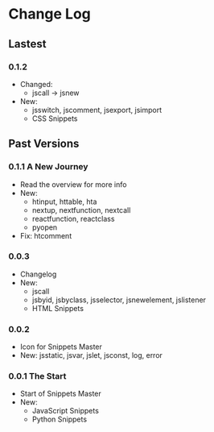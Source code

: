 # Change Log

## Lastest
### 0.1.2
- Changed:
    - jscall -> jsnew
- New:
    - jsswitch, jscomment, jsexport, jsimport
    - CSS Snippets

## Past Versions
### 0.1.1 A New Journey
- Read the overview for more info
- New:
    - htinput, httable, hta
    - nextup, nextfunction, nextcall
    - reactfunction, reactclass
    - pyopen
- Fix: htcomment

### 0.0.3
- Changelog
- New:
    - jscall
    - jsbyid, jsbyclass, jsselector, jsnewelement, jslistener
    - HTML Snippets

### 0.0.2
- Icon for Snippets Master
- New: jsstatic, jsvar, jslet, jsconst, log, error

### 0.0.1 The Start
- Start of Snippets Master
- New:
    - JavaScript Snippets
    - Python Snippets